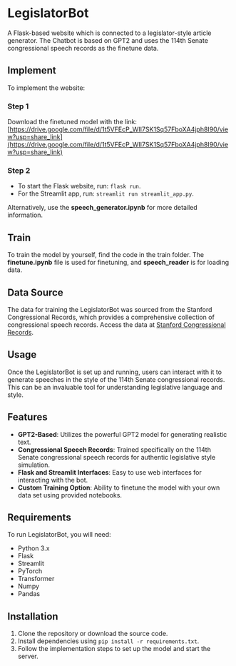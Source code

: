 # LegislatorBot
A Flask-based website which is connected to a legislator-style article generator. The Chatbot is based on GPT2 and uses the 114th Senate congressional speech records as the finetune data.

## Implement
To implement the website:

### Step 1
Download the finetuned model with the link: 
[https://drive.google.com/file/d/1t5VFEcP_WII7SK1Sq57FboXA4jph8I90/view?usp=share_link](https://drive.google.com/file/d/1t5VFEcP_WII7SK1Sq57FboXA4jph8I90/view?usp=share_link)

### Step 2
- To start the Flask website, run: `flask run`.
- For the Streamlit app, run: `streamlit run streamlit_app.py`.

Alternatively, use the **speech_generator.ipynb** for more detailed information.


## Train
To train the model by yourself, find the code in the train folder. The **finetune.ipynb** file is used for finetuning, and **speech_reader** is for loading data.

## Data Source
The data for training the LegislatorBot was sourced from the Stanford Congressional Records, which provides a comprehensive collection of congressional speech records. Access the data at [Stanford Congressional Records](https://data.stanford.edu/congress_text).

## Usage
Once the LegislatorBot is set up and running, users can interact with it to generate speeches in the style of the 114th Senate congressional records. This can be an invaluable tool for understanding legislative language and style.

## Features
- **GPT2-Based**: Utilizes the powerful GPT2 model for generating realistic text.
- **Congressional Speech Records**: Trained specifically on the 114th Senate congressional speech records for authentic legislative style simulation.
- **Flask and Streamlit Interfaces**: Easy to use web interfaces for interacting with the bot.
- **Custom Training Option**: Ability to finetune the model with your own data set using provided notebooks.

## Requirements
To run LegislatorBot, you will need:
- Python 3.x
- Flask
- Streamlit
- PyTorch
- Transformer
- Numpy
- Pandas

## Installation
1. Clone the repository or download the source code.
2. Install dependencies using `pip install -r requirements.txt`.
3. Follow the implementation steps to set up the model and start the server.
